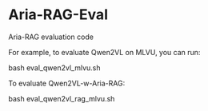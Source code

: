 # Aria-RAG-Eval
Aria-RAG evaluation code

For example, to evaluate Qwen2VL on MLVU, you can run:

bash eval_qwen2vl_mlvu.sh

To evaluate Qwen2VL-w-Aria-RAG:

bash eval_qwen2vl_rag_mlvu.sh

